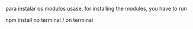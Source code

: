 para instalar os modulos usase, for installing the modules, you have to run

npm install 
no terminal / on terminal